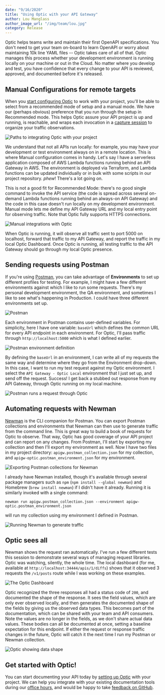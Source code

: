 ```yaml
---
date: "9/16/2020"
title: "Using Optic with your API Gateway"
author: Lou Manglass
author_image_url: "/img/team/lou.jpg"
category: Release
---
```


Optic helps teams write and maintain their first OpenAPI specifications. You don't need to get your team on-board to learn OpenAPI or worry about maintaining 10k line YAML files -- Optic takes care of all of that. Optic manages this process whether your development environment is running locally on your machine or out in the Cloud. No matter where you develop and test, you have confidence that every change to your API is reviewed, approved, and documented before it's released.

<!--truncate-->

## Manual Configurations for remote targets

When you [start configuring Optic](https://app.useoptic.com/) to work with your project, you'll be able to select from a recommended mode of setup and a manual mode. We have our (perhaps obvious) preference that you run through the setup in Recommended mode. This helps Optic assure your API project is up and running, is reachable, and wraps each invocation in a [capture session](https://www.useoptic.com/docs/#the-optic-proxy---how-optic-observes-your-apis-behavior) to organize your traffic observations.

![Paths to integrating Optic with your project](/img/blog-content/manual-choices.png)

We understand that not all APIs run locally: for example, you may have your development or test environment always on in a remote location. This is where Manual configuration comes in handy. Let's say I have a serverless application composed of AWS Lambda functions running behind an API Gateway in AWS. The environment is deployed via Terraform, and Lambda functions can be updated individually or in bulk with some scripts in our project repository. *phew*! There's a lot going on.

This is not a good fit for Recommended Mode: there's no good single command to invoke the API service (the code is spread across several on-demand Lambda functions running behind an always-on API Gateway) and the code in this case doesn't run locally on my development environment. Manual mode lets me define my API Gateway URL and my local entry point for observing traffic. Note that Optic fully supports HTTPS connections.

![Manual integrations with Optic](/img/blog-content/manual-definition.png)

When Optic is running, it will observe all traffic sent to port 5000 on localhost, forward that traffic to my API Gateway, and report the traffic in my local Optic Dashboard. Once Optic is running, all testing traffic to the API Gateway should go through my local Optic presence.

## Sending requests using Postman

If you're using [Postman](https://www.postman.com/), you can take advantage of **Environments** to set up different profiles for testing. For example, I might have a few different environments against which I like to run some requests. There's my personal development environment, the QA environment, and sometimes I like to see what's happening in Production. I could have three different environments set up.

![Postman](/img/blog-content/manual-postman.png)

Each environment in Postman contains user-defined variables. For simplicity, here I have one variable: `baseUrl` which defines the common URL for every API endpoint in each environment. For Optic, I'll pass traffic through `http://localhost:5000` which is what I defined earlier.

![Postman environment definition](/img/blog-content/manual-postman-environment.png)

By defining the `baseUrl` in an environment, I can write all of my requests the same way and determine where they go from the Environment drop-down. In this case, I want to run my test request against my Optic environment. I select the `API Gateway - Optic Local` environment that I just set up, and send off the request. Success! I get back a stubbed out response from my API Gateway, through Optic running on my local machine.

![Postman runs a request through Optic](/img/blog-content/manual-postman-optic.png)

## Automating requests with Newman

[Newman](https://www.npmjs.com/package/newman) is the CLI companion for Postman. You can export Postman collections and environments that Newman can then use to generate traffic from the command line. This is great way to build a book of requests for Optic to observe. That way, Optic has good coverage of your API project and can report on any changes. From Postman, I'll start by exporting my collection and then I'll export my environment as well. Now I have two files in my project directory: `apigw.postman_collection.json` for my collection, and `apigw-optic.postman_environment.json` for my environment.

![Exporting Postman collections for Newman](/img/blog-content/manual-newman-export.png)

I already have Newman installed, though it's available through several package managers such as `npm` (`npm install --global newman`) and Homebrew (`brew install newman`) if I didn't have it already. Running it is similarly invoked with a single command:

```
newman run apigw.postman_collection.json --environment apigw-optic.postman_environment.json

```

will run my collection using my environment I defined in Postman.

![Running Newman to generate traffic](/img/blog-content/manual-newman-run.png)

## Optic sees all

Newman shows the request ran automatically. I've run a few different tests this session to demonstrate several ways of managing request libraries. Optic was watching, silently, the whole time. The local dashboard (for me, available at `http://localhost:34444/apis/1/diffs`) shows that it observed 3 requests the `/v1/posts` route while I was working on these examples.

![The Optic Dashboard](/img/blog-content/manual-optic-dashboard.png)

Optic recognized the three responses all had a status code of `200`, and documented the shape of the response. It sees the field values, which are only ever observed locally, and then generates the documented shape of the fields by giving us the observed data types. This becomes part of the documentation, which can be shared with your team and API consumers. Note the values are no longer in the fields, as we don't share actual data values. These bodies can all be documented at once, setting a baseline expectation for this endpoint. If either the request or response traffic changes in the future, Optic will catch it the next time I run my Postman or Newman collection.

![Optic showing data shape](/img/blog-content/manual-optic-dashboard-2.png)

## Get started with Optic!

You can start documenting your API today by [setting up Optic](https://app.useoptic.com/) with your project. We can help you integrate with your existing documentation tools during our [office hours](https://useoptic.com/docs/community), and would be happy to take [feedback on GitHub](https://github.com/opticdev/optic/issues/new).